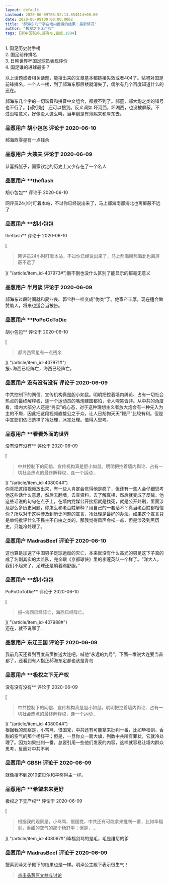 ```yaml
---
layout: default
Lastmod: 2020-06-09T08:52:13.854414+00:00
date: 2020-06-09T00:00:00.000Z
title: "郝海东几个字在墙内搜索的结果：最新情况"
author: "极权之下无产权"
tags: [新中国联邦,郝海东,百度,1984]
---
```


1\. 国足历史射手榜  
2\. 国足前锋排名  
3\. 日韩世界杯国足球员表现评价  
4\. 国足谁的进球最多？  
  
  
以上话题或者相关话题，能搜出来的文章基本都链接失效或者404了。贴吧对国足前锋排名，一个人一楼，到了郝海东那层楼就消失了，偶尔有几个百度知道什么的还在。  
  
郝海东几个字的一切谐音和拼音中文组合，都搜不到了。郝董，郝大炮之类的错号也不行了。【郝打炮】 还可以搜到。反义词如 坏河西，坏湖西，也没被屏蔽。不过没啥意义，好像没人这么叫。当年倒是有薄熙来和厚东去。

            
### 品葱用户 **胡小包包** 评论于 2020-06-10
        
郝海西零星有一点残余
        


            
### 品葱用户 **大姨夫** 评论于 2020-06-09
        
恭喜拆腻子，国家钦定的历史上又少存在了一个名人
        


            
### 品葱用户 **theflash 
胡小包包** 评论于 2020-06-10
        
网评员24小时盯着本站，不过你已经说出来了，马上郝海南郝海北也离屏蔽不远了
        


            
### 品葱用户 **胡小包包 
theflash** 评论于 2020-06-10
        
[

> 网评员24小时盯着本站，不过你已经说出来了，马上郝海南郝海北也离屏蔽不远了

]( "/article/item_id-407973#")删不删也没什么区别了能显示的都毫无意义
        


            
### 品葱用户 **半月谈** 评论于 2020-06-09
        
郝海东过段时间就和夏业良、郭宝胜一样变成”伪类“了。他家产丰厚，现在适合做赞助人，将来也适合当被告。
        


            
### 品葱用户 **PoPoGoToDie 
胡小包包** 评论于 2020-06-10
        
[

> 郝海西零星有一点残余

]( "/article/item_id-407971#")  
报~海西已经阵亡，海西已经阵亡。
        


            
### 品葱用户 **没有没有没有** 评论于 2020-06-09
        
中共控制下的网信、宣传机构真是胆小如鼠。明明把控着墙内舆论、占有一切社会热点的最终解释权，连一个运动员的嘴炮建国都怕，令人啼笑皆非。从中共的角度看，墙内大部分人还是“务实”的心态，对于这种理想主义者放大炮会有一种先入为主的不屑，因此把这段视频直接公之于众，让人日胡狗天天“鞭尸”比较有利。但是中宣部们依旧选择了冷处理，冰冻处理。值得人思考。
        


            
### 品葱用户 **看看外面的世界 
没有没有没有** 评论于 2020-06-09
        
[

> 中共控制下的网信、宣传机构真是胆小如鼠。明明把控着墙内舆论、占有一切社会热点的最终解释权，连一个运动...

]( "/article/item_id-408004#")  
你真把这段视频放出来，有一些人肯定会觉得他是疯了，但还有一些人会仔细思考他这些话什么意思，然后去翻墙，去查资料，去了解真相，然后就变成了反贼。他这些话说的句句在点子上，在墙内党媒公开接招就是找死，就是公开处刑，里面涉及那么多历史问题，你怎么和老百姓解释？用自己的一套话术？真当老百姓都相信你？所以对于这种涉及到历史问题的宣言，冷处理是最好的办法。如果这个宣言只是单纯批评什么不民主不自由之类的，那我觉得风声会松一点，但是涉及到黑历史，只能冷处理了。
        


            
### 品葱用户 **MadrasBeef** 评论于 2020-06-10
        
这也算是加速了中国男子足球运动的灭亡，本来就没有什么高光的男足这下子真的成了名副其实的太监队，完全跟《京都球侠》里的李莲英队一个样了。“洋大人，我们不起来了，足球还是躺着踢舒服。”
        


            
### 品葱用户 **胡小包包 
PoPoGoToDie** 评论于 2020-06-10
        
[

> 报~海西已经阵亡，海西已经阵亡。

]( "/article/item_id-407988#")  
还在，就不说哪了.
        


            
### 品葱用户 **东辽王国** 评论于 2020-06-09
        
我前几天还看到百度首页推送大连吧，喊他“永远的九号”，下面一堆说大连要当首都了，还看到有人指正郝海东定都也该是青岛
        


            
### 品葱用户 **极权之下无产权 
没有没有没有** 评论于 2020-06-09
        
[

> 中共控制下的网信、宣传机构真是胆小如鼠。明明把控着墙内舆论、占有一切社会热点的最终解释权，连一个运动...

]( "/article/item_id-408004#")  
根据我的观察是，小骂骂、恨国党，中共还有可能拿来批判一番，比如毕福剑，香甜的空气的那个杨舒平；但是，一旦你立一面大旗，列数中共所有罪状，它就冷处理了。因为如果批判一番，总要引用一些他们发表的内容，这样就容易让墙内群众思考，反而对中共不利
        


            
### 品葱用户 **GBSH** 评论于 2020-06-09
        
就像搜不到2010诺贝尔和平奖得主一样。
        


            
### 品葱用户 **希望未来更好 
极权之下无产权** 评论于 2020-06-09
        
[

> 根据我的观察是，小骂骂、恨国党，中共还有可能拿来批判一番，比如毕福剑，香甜的空气的那个杨舒平；但是，...

]( "/article/item_id-408097#")毕福剑骂的是毛，毛是维尼的爹
        


            
### 品葱用户 **MadrasBeef** 评论于 2020-06-09
        
搜索润泽太子殿下的结果也是一样。明泽公主殿下表示很生气！
        






> [点击品葱原文参与讨论](https://pincong.rocks/article/20197)

